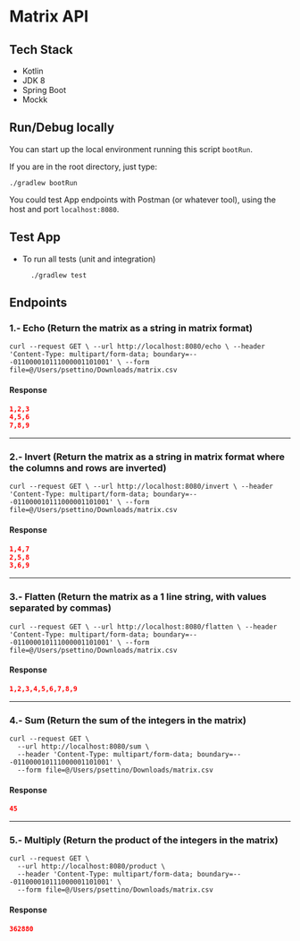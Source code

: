 # Matrix API

## Tech Stack

* Kotlin
* JDK 8
* Spring Boot
* Mockk

## Run/Debug locally
You can start up the local environment running this script `bootRun`.

If you are in the root directory, just type:
```
./gradlew bootRun
``` 
You could test App endpoints with Postman (or whatever tool), using the host and port `localhost:8080`.

## Test App

* To run all tests (unit and integration)

        ./gradlew test

## Endpoints

### 1.- Echo (Return the matrix as a string in matrix format)

`curl --request GET \
--url http://localhost:8080/echo \
--header 'Content-Type: multipart/form-data; boundary=---011000010111000001101001' \
--form file=@/Users/psettino/Downloads/matrix.csv`

#### Response

```json
1,2,3
4,5,6
7,8,9
```

---

### 2.- Invert (Return the matrix as a string in matrix format where the columns and rows are inverted)

`curl --request GET \
--url http://localhost:8080/invert \
--header 'Content-Type: multipart/form-data; boundary=---011000010111000001101001' \
--form file=@/Users/psettino/Downloads/matrix.csv`

#### Response

```json
1,4,7
2,5,8
3,6,9
```

---
### 3.- Flatten (Return the matrix as a 1 line string, with values separated by commas)

`curl --request GET \
--url http://localhost:8080/flatten \
--header 'Content-Type: multipart/form-data; boundary=---011000010111000001101001' \
--form file=@/Users/psettino/Downloads/matrix.csv`

#### Response

```json
1,2,3,4,5,6,7,8,9
```

---

### 4.- Sum (Return the sum of the integers in the matrix)

```
curl --request GET \
  --url http://localhost:8080/sum \
  --header 'Content-Type: multipart/form-data; boundary=---011000010111000001101001' \
  --form file=@/Users/psettino/Downloads/matrix.csv
```

#### Response

```json
45
```

---

### 5.- Multiply (Return the product of the integers in the matrix)


```
curl --request GET \
  --url http://localhost:8080/product \
  --header 'Content-Type: multipart/form-data; boundary=---011000010111000001101001' \
  --form file=@/Users/psettino/Downloads/matrix.csv
```

#### Response

```json
362880
```

